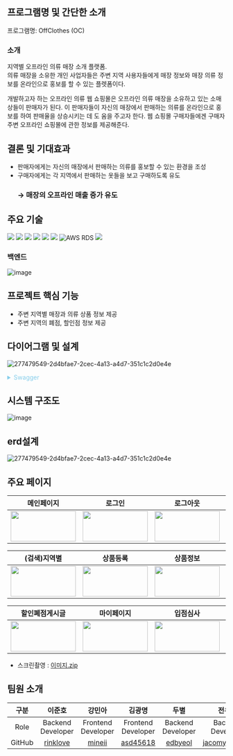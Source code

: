 
##  프로그램명 및 간단한 소개
프로그램명: OffClothes (OC)
### 소개
지역별 오프라인 의류 매장 소개 플랫폼. </br>
의류 매장을 소유한 개인 사업자들은 주변 지역 사용자들에게 매장 정보와 매장 의류 정보를 온라인으로 홍보를 할 수 있는 플렛폼이다.

개발하고자 하는 오프라인 의류 웹 쇼핑몰은 오프라인 의류 매장을 소유하고 있는 소매상들이 판매자가 된다. 이 판매자들이 자신의 매장에서 판매하는 의류를 온라인으로 홍보를 하여 판매율을 상승시키는 데 도
움을 주고자 한다. 웹 쇼핑몰 구매자들에겐 구매자 주변 오프라인 쇼핑몰에 관한 정보를 제공해준다.

## 결론 및 기대효과
- 판매자에게는 자신의 매장에서 판매하는 의류를 홍보할 수 있는 환경을 조성
- 구매자에게는 각 지역에서 판매하는 옷들을 보고 구매하도록 유도
  ### → 매장의 오프라인 매출 증가 유도

##  주요 기술
<img src="https://img.shields.io/badge/JAVA-007396?style=for-the-badge&logo=java&logoColor=white"> <img src="https://img.shields.io/badge/Spring-6DB33F?style=for-the-badge&logo=Spring&logoColor=white"> <img src="https://img.shields.io/badge/react-61DAFB?style=for-the-badge&logo=react&logoColor=black"> <img src="https://img.shields.io/badge/html-E34F26?style=for-the-badge&logo=html5&logoColor=white"> <img src="https://img.shields.io/badge/css-1572B6?style=for-the-badge&logo=css3&logoColor=white"> <img src="https://img.shields.io/badge/mysql-4479A1?style=for-the-badge&logo=mysql&logoColor=white">  ![AWS RDS](https://img.shields.io/badge/AWS-%23FF9900.svg?style=for-the-badge&logo=amazon-aws&logoColor=white) <img src="https://img.shields.io/badge/github-181717?style=for-the-badge&logo=github&logoColor=white">

### 백엔드
![image](https://github.com/offclothes/finalProject/assets/70208747/e6d694ca-813b-412d-ae3f-064b15b032d7)


## 프로젝트 핵심 기능
- 주변 지역별 매장과 의류 상품 정보 제공
- 주변 지역의 폐점, 할인점 정보 제공

## 다이어그램 및 설계
![277479549-2d4bfae7-2cec-4a13-a4d7-351c1c2d0e4e](https://github.com/offclothes/finalProject/assets/70208747/670a3ace-30ce-4c4b-b8a2-8cbd0b96ac61)

<details><summary style="color:skyblue"> Swagger </summary>

![image](https://github.com/offclothes/backend/assets/70208747/3ab11c10-bc59-4083-a7ad-82c9beab8cf8)
![image](https://github.com/offclothes/backend/assets/70208747/87d8a302-ad0d-4c06-930f-9b77624965e6)
![image](https://github.com/offclothes/backend/assets/70208747/7cdedb1f-6f54-4b67-a25e-31bc3ea45b28)
![image](https://github.com/offclothes/backend/assets/70208747/94d118a7-bcfd-400b-986c-319cf5072872)
![image](https://github.com/offclothes/backend/assets/70208747/c8a2a821-fcec-40c2-b6fa-f4abf26926a0)
</details>


##  시스템 구조도
![image](https://github.com/user-attachments/assets/7c7c36ac-ddb0-4c92-90ad-b41a546e8cce)



## erd설계
![277479549-2d4bfae7-2cec-4a13-a4d7-351c1c2d0e4e](https://github.com/offclothes/finalProject/assets/70208747/41391f19-95ec-448b-8745-44225e96e18d)


## 주요 페이지
|메인페이지|로그인|로그아웃|회원가입|
|-----|---|---|---|
|<img src="https://github.com/offclothes/demo2/assets/122541575/e561f28a-9200-4385-943d-5d7670969490.png" width="150" height="70"/>|<img src="https://github.com/offclothes/demo2/assets/122541575/050e9b8e-ed9c-4b85-a5e1-dc7f0a7c34c0.png" width="150" height="70"/>|<img src="https://github.com/offclothes/demo2/assets/122541575/a3e23267-2fcc-4f72-9dc4-986dad807cb6.png" width="150" height="70"/>|<img src="https://github.com/offclothes/demo2/assets/122541575/9be7b433-c906-4106-93db-f30e6383a27c.png" width="150" height="70"/>|

|(검색)지역별|상품등록|상품정보|상품상세|
|-----|---|---|---|
|<img src="https://github.com/offclothes/demo2/assets/122541575/30a39c8a-1476-48c7-9130-f768b125c27f.png" width="150" height="70"/>|<img src="https://github.com/offclothes/demo2/assets/122541575/5d1405f7-a750-43b2-85a0-de05bedd797f.png" width="150" height="70"/>|<img src="https://github.com/offclothes/demo2/assets/122541575/b7f33ad1-7d8c-4746-9d6b-74b544e715e5.png" width="150" height="70"/>|<img src="https://github.com/offclothes/demo2/assets/122541575/dd6d491e-6c1b-465b-9774-4756f6f5091b.png" width="150" height="70"/>|

|할인폐점게시글|마이페이지|입점심사|쇼핑몰|
|-----|---|---|---|
|<img src="https://github.com/offclothes/demo2/assets/122541575/a63b9d9f-985c-4bf8-9b47-57ebf580975d.png" width="150" height="70"/>|<img src="https://github.com/offclothes/demo2/assets/122541575/4def8e08-bbae-46ea-b026-83483ffe8bcc.png" width="150" height="70"/>|<img src="https://github.com/offclothes/demo2/assets/122541575/c38128fa-64a4-4bb2-9dc5-26c45cb0cf1e.png" width="150" height="70"/>|<img src="https://github.com/offclothes/demo2/assets/122541575/f5c22037-c01f-48c7-abf7-986f86b8040e.png" width="150" height="70"/>|


* 스크린촬영 : 
[이미지.zip](https://github.com/offclothes/backend/files/13310736/default.zip)


## 팀원 소개
| 구분 | 이준호 | 강민아 | 김광명 | 두별 | 전유진 |
| :---: | :---: | :---: | :---: | :---: | :---: |
| Role |  Backend Developer | Frontend Developer | Frontend Developer | Backend Developer | Backend Developer | Backend Developer |
| GitHub | [rinklove](https://github.com/rinklove) | [mineii](https://github.com/mineii) | [asd45618](https://github.com/asd45618) | [edbyeol](https://github.com/edbyeol) | [jacomyou1026](https://github.com/jacomyou1026) |


